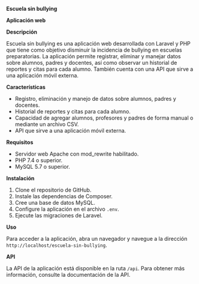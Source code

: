 **Escuela sin bullying**

**Aplicación web**

**Descripción**

Escuela sin bullying es una aplicación web desarrollada con Laravel y PHP que tiene como objetivo disminuir la incidencia de bullying en escuelas preparatorias. La aplicación permite registrar, eliminar y manejar datos sobre alumnos, padres y docentes, así como observar un historial de reportes y citas para cada alumno. También cuenta con una API que sirve a una aplicación móvil externa.

**Características**

* Registro, eliminación y manejo de datos sobre alumnos, padres y docentes.
* Historial de reportes y citas para cada alumno.
* Capacidad de agregar alumnos, profesores y padres de forma manual o mediante un archivo CSV.
* API que sirve a una aplicación móvil externa.

**Requisitos**

* Servidor web Apache con mod_rewrite habilitado.
* PHP 7.4 o superior.
* MySQL 5.7 o superior.

**Instalación**

1. Clone el repositorio de GitHub.
2. Instale las dependencias de Composer.
3. Cree una base de datos MySQL.
4. Configure la aplicación en el archivo `.env`.
5. Ejecute las migraciones de Laravel.

**Uso**

Para acceder a la aplicación, abra un navegador y navegue a la dirección `http://localhost/escuela-sin-bullying`.

**API**

La API de la aplicación está disponible en la ruta `/api`. Para obtener más información, consulte la documentación de la API.